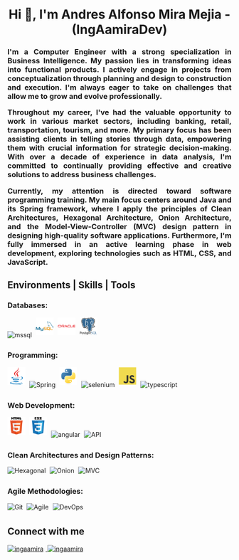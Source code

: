 
<h1 style="text-align: center">Hi 👋, I'm Andres Alfonso Mira Mejia - (IngAamiraDev)</h1>

<h3 style="text-align: justify">
  <p>
    I'm a Computer Engineer with a strong specialization in Business Intelligence. My passion lies in transforming ideas into functional products. I actively engage in projects from conceptualization through planning and design to construction and execution. I'm always eager to take on challenges that allow me to grow and evolve professionally.
  </p>

  <p>
    Throughout my career, I've had the valuable opportunity to work in various market sectors, including banking, retail, transportation, tourism, and more. My primary focus has been assisting clients in telling stories through data, empowering them with crucial information for strategic decision-making. With over a decade of experience in data analysis, I'm committed to continually providing effective and creative solutions to address business challenges.
  </p>

  <p>
    Currently, my attention is directed toward software programming training. My main focus centers around Java and its Spring framework, where I apply the principles of Clean Architectures, Hexagonal Architecture, Onion Architecture, and the Model-View-Controller (MVC) design pattern in designing high-quality software applications. Furthermore, I'm fully immersed in an active learning phase in web development, exploring technologies such as HTML, CSS, and JavaScript.
  </p>
</h3>

<h2 style="text-align: left">Environments | Skills | Tools</h2>
<p>
  <h3>Databases:</h3>
  <div class="images">
    <img src="https://www.svgrepo.com/show/303229/microsoft-sql-server-logo.svg" alt="mssql" width="40" height="40" style="margin-bottom: 5px; padding-right: 5px" />
    <img src="https://raw.githubusercontent.com/devicons/devicon/master/icons/mysql/mysql-original-wordmark.svg" alt="mysql" width="40" height="40" style="margin-bottom: 5px; padding-right: 5px" />
    <img src="https://raw.githubusercontent.com/devicons/devicon/master/icons/oracle/oracle-original.svg" alt="oracle" width="40" height="40" style="margin-bottom: 5px; padding-right: 5px" />
    <img src="https://raw.githubusercontent.com/devicons/devicon/master/icons/postgresql/postgresql-original-wordmark.svg" alt="postgresql" width="40" height="40" style="margin-bottom: 5px; padding-right: 5px" />
  </div>
  
  <h3>Programming:</h3>
  <div class="images">
    <img src="https://raw.githubusercontent.com/devicons/devicon/master/icons/java/java-original.svg" alt="java" width="40" height="40" style="margin-bottom: 5px; padding-right: 5px" />
    <img src="https://cdn.freebiesupply.com/logos/large/2x/spring-3-logo-png-transparent.png" alt="Spring" width="40" height="40" style="margin-bottom: 5px; padding-right: 5px" />
    <img src="https://raw.githubusercontent.com/devicons/devicon/master/icons/python/python-original.svg" alt="python" width="40" height="40" style="margin-bottom: 5px; padding-right: 5px" />
    <img src="https://raw.githubusercontent.com/detain/svg-logos/780f25886640cef088af994181646db2f6b1a3f8/svg/selenium-logo.svg" alt="selenium" width="40" height="40" style="margin-bottom: 5px; padding-right: 5px" />
    <img src="https://raw.githubusercontent.com/devicons/devicon/master/icons/javascript/javascript-original.svg" alt="javascript" width="40" height="40" style="margin-bottom: 5px; padding-right: 5px" />
    <img src="https://upload.wikimedia.org/wikipedia/commons/thumb/4/4c/Typescript_logo_2020.svg/2048px-Typescript_logo_2020.svg.png" alt="typescript" width="40" height="40" style="margin-bottom: 5px; padding-right: 5px" />                                
  </div>

  <h3>Web Development:</h3>
  <div class="images">
    <img src="https://raw.githubusercontent.com/devicons/devicon/master/icons/html5/html5-original-wordmark.svg" alt="html5" width="40" height="40" style="margin-bottom: 5px; padding-right: 5px" />                  
    <img src="https://raw.githubusercontent.com/devicons/devicon/master/icons/css3/css3-original-wordmark.svg" alt="css3" width="40" height="40" style="margin-bottom: 5px; padding-right: 5px" />
    <img src="https://upload.wikimedia.org/wikipedia/commons/thumb/c/cf/Angular_full_color_logo.svg/2048px-Angular_full_color_logo.svg.png" alt="angular" width="40" height="40" style="margin-bottom: 5px; padding-right: 5px" />                            
    <img src="https://cdn-icons-png.flaticon.com/512/2164/2164832.png" alt="API" width="40" height="40" style="margin-bottom: 5px; padding-right: 5px" />
  </div> 
           
  <h3>Clean Architectures and Design Patterns:</h3>
  <div class="images">
    <img src="https://miro.medium.com/v2/resize:fit:1400/1*yR4C1B-YfMh5zqpbHzTyag.png" alt="Hexagonal" width="100" height="80" style="margin-bottom: 5px; padding-right: 5px" />
    <img src="https://www.codeguru.com/wp-content/uploads/2021/07/Onion1.png" alt="Onion" width="100" height="80" style="margin-bottom: 5px; padding-right: 5px" />
    <img src="https://www.campusmvp.es/recursos/image.axd?picture=/2019/4T/interaccion-m-v-c.png" alt="MVC" width="120" height="80" style="margin-bottom: 5px; padding-right: 5px" />
  </div>

  <h3>Agile Methodologies:</h3>
  <div class="images">
    <img src="https://www.vectorlogo.zone/logos/git-scm/git-scm-icon.svg" alt="Git" width="100" height="50" style="margin-bottom: 5px; padding-right: 5px" />
    <img src="https://4.bp.blogspot.com/--PXS0WUWpIg/UIq0uGN9JII/AAAAAAAAABM/SJ9CDQ3hSVg/s1600/abhishekS_agile1.JPG" alt="Agile" width="80" height="50" style="margin-bottom: 5px; padding-right: 5px" />
    <img src="https://socradar.io/wp-content/uploads/2022/07/devops-logo.png" alt="DevOps" width="100" height="50" style="margin-bottom: 5px; padding-right: 5px" />
  </div>
</p>

<h2 style="text-align: left">Connect with me</h2>
    <p>
        <a href="https://twitter.com/ingaamira" target="blank">
        <img src="https://raw.githubusercontent.com/rahuldkjain/github-profile-readme-generator/master/src/images/icons/Social/twitter.svg" 
        alt="ingaamira" height="30" width="40" style="margin-bottom: 5px; padding-right: 5px" />
        </a>
        <a href="https://linkedin.com/in/ingaamira" target="blank">
        <img src="https://raw.githubusercontent.com/rahuldkjain/github-profile-readme-generator/master/src/images/icons/Social/linked-in-alt.svg" 
        alt="ingaamira" height="30" width="40" style="margin-bottom: 5px; padding-right: 5px" />
        </a>
    </p>